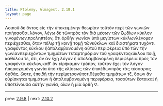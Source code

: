 ```yaml
---
title: Ptolemy, Almagest, 2.10.1
layout: page
---
```


Λοιποῦ δὲ ὄντος εἰς τὴν ὑποκειμένην θεωρίαν τοῦτὸν περὶ τῶν γωνιῶν ποιήσασθαι λόγον, λέγω δὲ τῶνπρὸς τὸν διὰ μέσων τῶν ζῳδίων κύκλον γινομένων,προληπτέον, ὅτι ὀρθὴν γωνίαν ὑπὸ μεγίστων κύκλωνλέγομεν περιέχεσθαι, ὅταν πόλῳ τῇ κοινῇ τομῇ τῶνκύκλων καὶ διαστήματι τυχόντι γραφέντος κύκλου ἡἀπολαμβανομένη αὐτοῦ περιφέρεια ὑπὸ τῶν τὴν γωνίανπεριεχόντων τμημάτων τεταρτημόριον τοῦ γραφέντοςκύκλου ποιῇ, καθόλου τε, ὅτι, ὃν ἂν ἔχῃ λόγον ἡ ἀπολαμβανομένη περιφέρεια πρὸς τὸν γραφέντα κύκλον,καθ' ὃν εἰρήκαμεν τρόπον, τοῦτον ἔχει τὸν λόγον ἡπεριεχομένη γωνία ὑπὸ τῆς κλίσεως τῶν ἐπιπέδωνπρὸς τὰς τέσσαρας ὀρθάς. ὥστε, ἐπειδὴ τὴν περίμετρονὑποτιθέμεθα τμημάτων τξ, ὅσων ἂν εὑρίσκηται τμημάτων ἡ ἀπολαμβανομένη περιφέρεια, τοσούτων ἔσταικαὶ ἡ ὑποτείνουσα αὐτὴν γωνία, οἵων ἡ μία ὀρθὴ Ϙ.

---

prev: [2.9.8](../2.9.8/) | next: [2.10.2](../2.10.2/)

